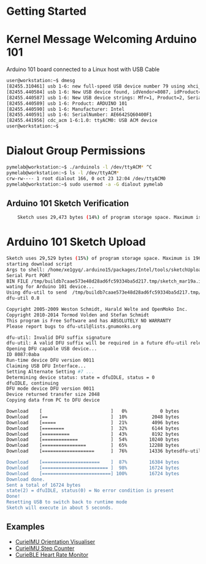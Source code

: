 # Getting Started

# Kernel Message Welcoming Arduino 101

Arduino 101 board connected to a Linux host with USB Cable

```sh
user@workstation:~$ dmesg
[82455.310461] usb 1-6: new full-speed USB device number 79 using xhci_hcd
[82455.440584] usb 1-6: New USB device found, idVendor=8087, idProduct=0ab6
[82455.440587] usb 1-6: New USB device strings: Mfr=1, Product=2, SerialNumber=3
[82455.440589] usb 1-6: Product: ARDUINO 101
[82455.440590] usb 1-6: Manufacturer: Intel
[82455.440591] usb 1-6: SerialNumber: AE6642SQ60400F1
[82455.441956] cdc_acm 1-6:1.0: ttyACM0: USB ACM device
user@workstation:~$ 
```

# Dialout Group Permissions

```sh
pymelab@workstation:~$ ./arduinols -l /dev/ttyACM* ^C
pymelab@workstation:~$ ls -l /dev/ttyACM* 
crw-rw---- 1 root dialout 166, 0 oct 23 12:04 /dev/ttyACM0
pymelab@workstation:~$ sudo usermod -a -G dialout pymelab
```

## Arduino 101 Sketch Verification

```sh
    Sketch uses 29,473 bytes (14%) of program storage space. Maximum is 196,608 bytes.
```

# Arduino 101 Sketch Upload

```sh
Sketch uses 29,529 bytes (15%) of program storage space. Maximum is 196,608 bytes.
starting download script
Args to shell: /home/xe1gyq/.arduino15/packages/Intel/tools/sketchUploader/1.6.4+1.14/x86/bin /tmp/buildb7caae573e48d28ad6fc59334ba5d217.tmp/sketch_mar19a.ino.elf /dev/ttyACM1 quiet
Serial Port PORT
BIN FILE /tmp/buildb7caae573e48d28ad6fc59334ba5d217.tmp/sketch_mar19a.ino.bin
wating for Arduino 101 device... 
Using dfu-util to send  /tmp/buildb7caae573e48d28ad6fc59334ba5d217.tmp/sketch_mar19a.ino.bin
dfu-util 0.8

Copyright 2005-2009 Weston Schmidt, Harald Welte and OpenMoko Inc.
Copyright 2010-2014 Tormod Volden and Stefan Schmidt
This program is Free Software and has ABSOLUTELY NO WARRANTY
Please report bugs to dfu-util@lists.gnumonks.org

dfu-util: Invalid DFU suffix signature
dfu-util: A valid DFU suffix will be required in a future dfu-util release!!!
Opening DFU capable USB device...
ID 8087:0aba
Run-time device DFU version 0011
Claiming USB DFU Interface...
Setting Alternate Setting #7 ...
Determining device status: state = dfuIDLE, status = 0
dfuIDLE, continuing
DFU mode device DFU version 0011
Device returned transfer size 2048
Copying data from PC to DFU device

Download	[                         ]   0%            0 bytes
Download	[==                       ]  10%         2048 bytes
Download	[=====                    ]  21%         4096 bytes
Download	[========                 ]  32%         6144 bytes
Download	[==========               ]  43%         8192 bytes
Download	[=============            ]  54%        10240 bytes
Download	[================         ]  65%        12288 bytes
Download	[===================      ]  76%        14336 bytesdfu-util: can't detach

Download	[=====================    ]  87%        16384 bytes
Download	[======================== ]  98%        16724 bytes
Download	[=========================] 100%        16724 bytes
Download done.
Sent a total of 16724 bytes
state(2) = dfuIDLE, status(0) = No error condition is present
Done!
Resetting USB to switch back to runtime mode
Sketch will execute in about 5 seconds.
```

## Examples

- [CurieIMU Orientation Visualiser](https://www.arduino.cc/en/Tutorial/Genuino101CurieIMUOrientationVisualiser)
- [CurieIMU Step Counter](https://www.arduino.cc/en/Tutorial/Genuino101CurieIMUStepCounter)
- [CurieBLE Heart Rate Monitor](https://www.arduino.cc/en/Tutorial/Genuino101CurieBLEHeartRateMonitor)
